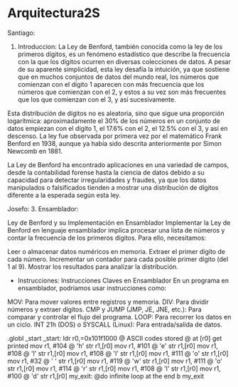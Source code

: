 # Arquitectura2S
Santiago:
1. Introduccion:
La Ley de Benford, también conocida como la ley de los primeros dígitos, es un fenómeno estadístico que describe la frecuencia con la que los dígitos ocurren en diversas colecciones de datos. A pesar de su aparente simplicidad, esta ley desafía la intuición, ya que sostiene que en muchos conjuntos de datos del mundo real, los números que comienzan con el dígito 1 aparecen con más frecuencia que los números que comienzan con el 2, y estos a su vez son más frecuentes que los que comienzan con el 3, y así sucesivamente. 

Esta distribución de dígitos no es aleatoria, sino que sigue una proporción logarítmica: aproximadamente el 30% de los números en un conjunto de datos empiezan con el dígito 1, el 17.6% con el 2, el 12.5% con el 3, y así en descenso. La ley fue observada por primera vez por el matemático Frank Benford en 1938, aunque ya había sido descrita anteriormente por Simon Newcomb en 1881. 

La Ley de Benford ha encontrado aplicaciones en una variedad de campos, desde la contabilidad forense hasta la ciencia de datos debido a su capacidad para detectar irregularidades y fraudes, ya que los datos manipulados o falsificados tienden a mostrar una distribución de dígitos diferente a la esperada según esta ley.

Josefo: 3. Ensamblador:

Ley de Benford y su Implementación en Ensamblador Implementar la Ley de Benford en lenguaje ensamblador implica procesar una lista de números y contar la frecuencia de los primeros dígitos. Para ello, necesitamos:

Leer o almacenar datos numéricos en memoria. Extraer el primer dígito de cada número. Incrementar un contador para cada posible primer dígito (del 1 al 9). Mostrar los resultados para analizar la distribución.

- Instrucciones:
Instrucciones Claves en Ensamblador En un programa en ensamblador, podríamos usar instrucciones como:

MOV: Para mover valores entre registros y memoria. DIV: Para dividir números y extraer dígitos. CMP y JUMP (JMP, JE, JNE, etc.): Para comparar y controlar el flujo del programa. LOOP: Para recorrer los datos en un ciclo. INT 21h (DOS) o SYSCALL (Linux): Para entrada/salida de datos.

.globl _start
_start:
ldr r0,=0x101f1000
@ ASCII codes stored
@ at [r0] get printed
mov r1, #104 @ 'h'
str r1,[r0]
mov r1, #101 @ 'e'
str r1,[r0]
mov r1, #108 @ 'l'
str r1,[r0]
mov r1, #108 @ 'l'
str r1,[r0]
mov r1, #111 @ 'o'
str r1,[r0]
mov r1, #32 @ ' '
str r1,[r0]
mov r1, #119 @ 'w'
str r1,[r0]
mov r1, #111 @ 'o'
str r1,[r0]
mov r1, #114 @ 'r'
str r1,[r0]
mov r1, #108 @ 'l'
str r1,[r0]
mov r1, #100 @ 'd'
str r1,[r0]
my_exit: @do infinite loop at the end
b my_exit